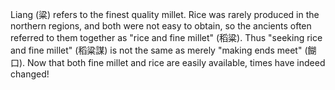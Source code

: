 Liang (粱) refers to the finest quality millet. Rice was rarely produced in the northern regions, and both were not easy to obtain, so the ancients often referred to them together as "rice and fine millet" (稻粱). Thus "seeking rice and fine millet" (稻粱謀) is not the same as merely "making ends meet" (餬口). Now that both fine millet and rice are easily available, times have indeed changed!